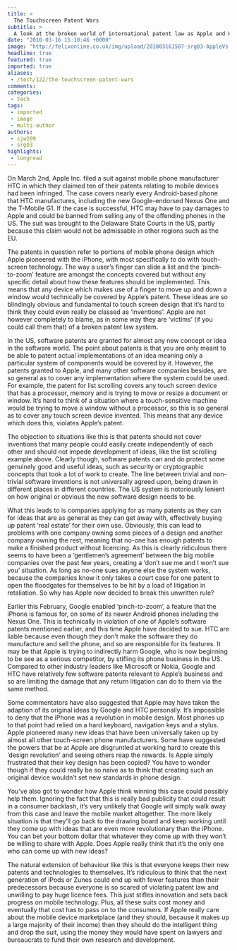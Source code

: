 ```yaml
---
title: >
  The Touchscreen Patent Wars
subtitle: >
  A look at the broken world of international patent law as Apple and HTC fight over Google&8217;s Android operating system and it&8217;s use of a touch screen interface
date: "2010-03-16 15:10:46 +0000"
image: "http://felixonline.co.uk/img/upload/201003161507-srg03-AppleVs..jpg"
headline: true
featured: true
imported: true
aliases:
 - /tech/122/the-touchscreen-patent-wars
comments:
categories:
 - tech
tags:
 - imported
 - image
 - multi-author
authors:
 - sjw209
 - srg03
highlights:
 - longread
---
```


On March 2nd, Apple Inc. filed a suit against mobile phone manufacturer HTC in which they claimed ten of their patents relating to mobile devices had been infringed. The case covers nearly every Android-based phone that HTC manufactures, including the new Google-endorsed Nexus One and the T-Mobile G1. If the case is successful, HTC may have to pay damages to Apple and could be banned from selling any of the offending phones in the US. The suit was brought to the Delaware State Courts in the US, partly because this claim would not be admissable in other regions such as the EU.

The patents in question refer to portions of mobile phone design which Apple pioneered with the iPhone, with most specifically to do with touch-screen technology. The way a user’s finger can slide a list and the ‘pinch-to-zoom’ feature are amongst the concepts covered but without any specific detail about how these features should be implemented. This means that any device which makes use of a finger to move up and down a window would technically be covered by Apple’s patent. These ideas are so blindingly obvious and fundamental to touch screen design that it’s hard to think they could even really be classed as ‘inventions’. Apple are not however completely to blame, as in some way they are ‘victims’ (if you could call them that) of a broken patent law system.

In the US, software patents are granted for almost any new concept or idea in the software world. The point about patents is that you are only meant to be able to patent actual implementations of an idea meaning only a particular system of components would be covered by it. However, the patents granted to Apple, and many other software companies besides, are so general as to cover any implementation where the system could be used. For example, the patent for list scrolling covers any touch screen device that has a processor, memory and is trying to move or resize a document or window. It’s hard to think of a situation where a touch-sensitive machine would be trying to move a window without a processor, so this is so general as to cover any touch screen device invented. This means that any device which does this, violates Apple’s patent.

The objection to situations like this is that patents should not cover inventions that many people could easily create independently of each other and should not impede development of ideas, like the list scrolling example above. Clearly though, software patents can and do protect some genuinely good and useful ideas, such as security or cryptographic concepts that took a lot of work to create. The line between trivial and non-trivial software inventions is not universally agreed upon, being drawn in different places in different countries. The US system is notoriously lenient on how original or obvious the new software design needs to be.

What this leads to is companies applying for as many patents as they can for ideas that are as general as they can get away with, effectively buying up patent ‘real estate’ for their own use. Obviously, this can lead to problems with one company owning some pieces of a design and another company owning the rest, meaning that no-one has enough patents to make a finished product without licencing. As this is clearly ridiculous there seems to have been a ‘gentlemen’s agreement’ between the big mobile companies over the past few years, creating a ‘don’t sue me and I won’t sue you’ situation. As long as no-one sues anyone else the system works, because the companies know it only takes a court case for one patent to open the floodgates for themselves to be hit by a load of litigation in retaliation. So why has Apple now decided to break this unwritten rule?

Earlier this February, Google enabled ‘pinch-to-zoom’, a feature that the iPhone is famous for, on some of its newer Android phones including the Nexus One. This is technically in violation of one of Apple’s software patents mentioned earlier, and this time Apple have decided to sue. HTC are liable because even though they don’t make the software they do manufacture and sell the phone, and so are responsible for its features. It may be that Apple is trying to indirectly harm Google, who is now beginning to be see as a serious competitor, by stifling its phone business in the US. Compared to other industry leaders like Microsoft or Nokia, Google and HTC have relatively few software patents relevant to Apple’s business and so are limiting the damage that any return litigation can do to them via the same method.

Some commentators have also suggested that Apple may have taken the adaption of its original ideas by Google and HTC personally. It’s impossible to deny that the iPhone was a revolution in mobile design. Most phones up to that point had relied on a hard keyboard, navigation keys and a stylus. Apple pioneered many new ideas that have been universally taken up by almost all other touch-screen phone manufacturers. Some have suggested the powers that be at Apple are disgruntled at working hard to create this ‘design revolution’ and seeing others reap the rewards. Is Apple simply frustrated that their key design has been copied? You have to wonder though if they could really be so naive as to think that creating such an original device wouldn’t set new standards in phone design.

You’ve also got to wonder how Apple think winning this case could possibly help them. Ignoring the fact that this is really bad publicity that could result in a consumer backlash, it’s very unlikely that Google will simply walk away from this case and leave the mobile market altogether. The more likely situation is that they’ll go back to the drawing board and keep working until they come up with ideas that are even more revolutionary than the iPhone. You can bet your bottom dollar that whatever they come up with they won’t be willing to share with Apple. Does Apple really think that it’s the only one who can come up with new ideas?

The natural extension of behaviour like this is that everyone keeps their new patents and technologies to themselves. It’s ridiculous to think that the next generation of iPods or Zunes could end up with fewer features than their predecessors because everyone is so scared of violating patent law and unwilling to pay huge licence fees. This just stifles innovation and sets back progress on mobile technology. Plus, all these suits cost money and eventually that cost has to pass on to the consumers. If Apple really care about the mobile device marketplace (and they should, because it makes up a large majority of their income) then they should do the intelligent thing and drop the suit, using the money they would have spent on lawyers and bureaucrats to fund their own research and development.
